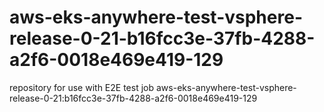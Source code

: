 # aws-eks-anywhere-test-vsphere-release-0-21-b16fcc3e-37fb-4288-a2f6-0018e469e419-129
repository for use with E2E test job aws-eks-anywhere-test-vsphere-release-0-21:b16fcc3e-37fb-4288-a2f6-0018e469e419-129
